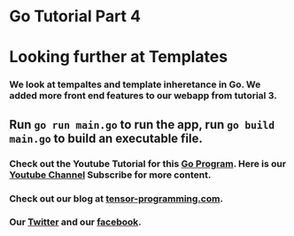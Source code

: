 # Go Tutorial Part 4
# Looking further at Templates

### We look at tempaltes and template inheretance in Go. We added more front end features to our webapp from tutorial 3. 

## Run `go run main.go` to run the app, run `go build main.go` to build an executable file. 

### Check out the Youtube Tutorial for this [Go Program](). Here is our [Youtube Channel](https://www.youtube.com/channel/UCYqCZOwHbnPwyjawKfE21wg) Subscribe for more content.

### Check out our blog at [tensor-programming.com](http://tensor-programming.com/).

### Our [Twitter](https://twitter.com/TensorProgram) and our [facebook](https://www.facebook.com/Tensor-Programming-1197847143611799/).
